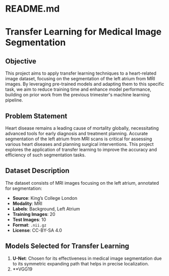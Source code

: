 # README.md 

# Transfer Learning for Medical Image Segmentation

## Objective
This project aims to apply transfer learning techniques to a heart-related image dataset, focusing on the segmentation of the left atrium from MRI images. By leveraging pre-trained models and adapting them to this specific task, we aim to reduce training time and enhance model performance, building on prior work from the previous trimester's machine learning pipeline.

## Problem Statement
Heart disease remains a leading cause of mortality globally, necessitating advanced tools for early diagnosis and treatment planning. Accurate segmentation of the left atrium from MRI scans is critical for assessing various heart diseases and planning surgical interventions. This project explores the application of transfer learning to improve the accuracy and efficiency of such segmentation tasks.

## Dataset Description
The dataset consists of MRI images focusing on the left atrium, annotated for segmentation:
- **Source**: King’s College London
- **Modality**: MRI
- **Labels**: Background, Left Atrium
- **Training Images**: 20
- **Test Images**: 10
- **Format**: `.nii.gz`
- **License**: CC-BY-SA 4.0

## Models Selected for Transfer Learning
1. **U-Net**: Chosen for its effectiveness in medical image segmentation due to its symmetric expanding path that helps in precise localization.
2. **VGG19
